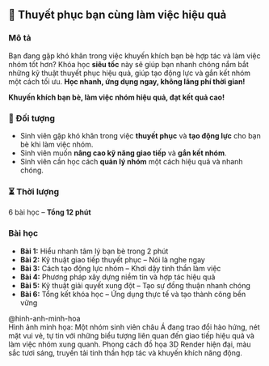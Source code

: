 ## 📌 Thuyết phục bạn cùng làm việc hiệu quả

### Mô tả  
Bạn đang gặp khó khăn trong việc khuyến khích bạn bè hợp tác và làm việc nhóm tốt hơn? Khóa học **siêu tốc** này sẽ giúp bạn nhanh chóng nắm bắt những kỹ thuật thuyết phục hiệu quả, giúp tạo động lực và gắn kết nhóm một cách tối ưu. **Học nhanh, ứng dụng ngay, không lãng phí thời gian!**

**Khuyến khích bạn bè, làm việc nhóm hiệu quả, đạt kết quả cao!**

### 🎯 Đối tượng  
- Sinh viên gặp khó khăn trong việc **thuyết phục** và **tạo động lực** cho bạn bè khi làm việc nhóm.
- Sinh viên muốn **nâng cao kỹ năng giao tiếp** và **gắn kết nhóm**.
- Sinh viên cần học cách **quản lý nhóm** một cách hiệu quả và nhanh chóng.

### ⏳ Thời lượng  
6 bài học – **Tổng 12 phút**

### Bài học  
- **Bài 1:** Hiểu nhanh tâm lý bạn bè trong 2 phút  
- **Bài 2:** Kỹ thuật giao tiếp thuyết phục – Nói là nghe ngay  
- **Bài 3:** Cách tạo động lực nhóm – Khơi dậy tinh thần làm việc  
- **Bài 4:** Phương pháp xây dựng niềm tin và hợp tác hiệu quả  
- **Bài 5:** Kỹ thuật giải quyết xung đột – Tạo sự đồng thuận nhanh chóng  
- **Bài 6:** Tổng kết khóa học – Ứng dụng thực tế và tạo thành công bền vững  

@hinh-anh-minh-hoa  
Hình ảnh minh họa: Một nhóm sinh viên châu Á đang trao đổi hào hứng, nét mặt vui vẻ, tự tin với những biểu tượng liên quan đến giao tiếp hiệu quả và làm việc nhóm xung quanh. Phong cách đồ họa 3D Render hiện đại, màu sắc tươi sáng, truyền tải tinh thần hợp tác và khuyến khích năng động.